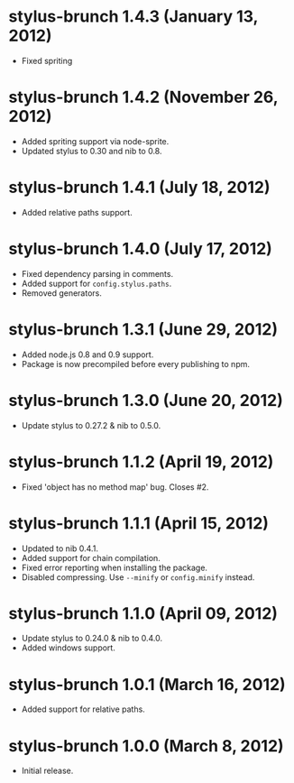 # stylus-brunch 1.4.3 (January 13, 2012)
* Fixed spriting

# stylus-brunch 1.4.2 (November 26, 2012)
* Added spriting support via node-sprite.
* Updated stylus to 0.30 and nib to 0.8.

# stylus-brunch 1.4.1 (July 18, 2012)
* Added relative paths support.

# stylus-brunch 1.4.0 (July 17, 2012)
* Fixed dependency parsing in comments.
* Added support for `config.stylus.paths`.
* Removed generators.

# stylus-brunch 1.3.1 (June 29, 2012)
* Added node.js 0.8 and 0.9 support.
* Package is now precompiled before every publishing to npm.

# stylus-brunch 1.3.0 (June 20, 2012)
* Update stylus to 0.27.2 & nib to 0.5.0.

# stylus-brunch 1.1.2 (April 19, 2012)
* Fixed 'object has no method map' bug. Closes #2.

# stylus-brunch 1.1.1 (April 15, 2012)
* Updated to nib 0.4.1.
* Added support for chain compilation.
* Fixed error reporting when installing the package.
* Disabled compressing. Use `--minify` or `config.minify` instead.

# stylus-brunch 1.1.0 (April 09, 2012)
* Update stylus to 0.24.0 & nib to 0.4.0.
* Added windows support.

# stylus-brunch 1.0.1 (March 16, 2012)
* Added support for relative paths.

# stylus-brunch 1.0.0 (March 8, 2012)
* Initial release.
